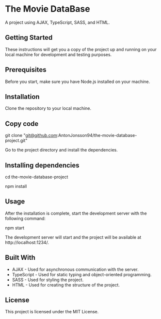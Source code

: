 # The Movie DataBase

A project using AJAX, TypeScript, SASS, and HTML.

## Getting Started
These instructions will get you a copy of the project up and running on your local machine for development and testing purposes.

## Prerequisites
Before you start, make sure you have Node.js installed on your machine.

## Installation
Clone the repository to your local machine.

## Copy code

git clone "git@github.com:AntonJonsson94/the-movie-database-project.git"

Go to the project directory and install the dependencies.


## Installing dependencies

cd the-movie-database-project

npm install

## Usage
After the installation is complete, start the development server with the following command:

npm start

The development server will start and the project will be available at http://localhost:1234/.

## Built With
- AJAX - Used for asynchronous communication with the server.
- TypeScript - Used for static typing and object-oriented programming.
- SASS - Used for styling the project.
- HTML - Used for creating the structure of the project.

## License
This project is licensed under the MIT License.
